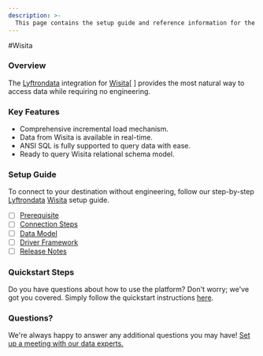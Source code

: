 ```yaml
---
description: >-
  This page contains the setup guide and reference information for the Wisita source connector.
---
```


#Wisita

### Overview

The [Lyftrondata](https://www.lyftrondata.com/) integration for [Wisita](None/)[ ] provides the most natural way to access data while requiring no engineering.

### Key Features

* Comprehensive incremental load mechanism.
* Data from Wisita is available in real-time.&#x20;
* ANSI SQL is fully supported to query data with ease.
* Ready to query Wisita relational schema model.

### Setup Guide

To connect to your destination without engineering, follow our step-by-step [Lyftrondata](https://www.lyftrondata.com/)  [Wisita](None) setup guide.

* [ ] [Prerequisite](../../marketing-analytics/wisita/prerequisite.md)
* [ ] [Connection Steps](../../marketing-analytics/wisita/connection-steps.md)
* [ ] [Data Model](../../marketing-analytics/wisita/data-model/)
* [ ] [Driver Framework](../../marketing-analytics/wisita/driver-framework/)
* [ ] [Release Notes](../../marketing-analytics/wisita/release-notes.md)

### Quickstart Steps

Do you have questions about how to use the platform? Don't worry; we've got you covered. Simply follow the quickstart instructions [here](../../../marketing-analytics/wisita/quickstart-steps.md).

### Questions? <a href="#questions" id="questions"></a>

We're always happy to answer any additional questions you may have! [Set up a meeting with our data experts.](https://www.lyftrondata.com/book-a-meeting/)

